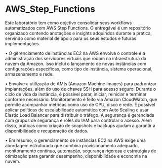 # AWS_Step_Functions
Este laboratório tem como objetivo consolidar seus workflows automatizados com AWS Step Functions. O entregável é um repositório organizado contendo anotações e insights adquiridos durante a prática, servindo como material de apoio para os seus estudos e futuras implementações.


• O gerenciamento de instâncias EC2 na AWS envolve o controle e a administração dos servidores virtuais que rodam na infraestrutura da nuvem da Amazon. Isso inclui o lançamento de novas instâncias com configurações específicas, como tipo de instância, sistema operacional, armazenamento e rede. 

• Envolve a utilização de AMIs (Amazon Machine Images) para padronizar implantações, além do uso de chaves SSH para acesso seguro. Durante o ciclo de vida da instância, é possível parar, iniciar, reiniciar e terminar conforme necessário. Monitoramento é feito via Amazon CloudWatch, que permite acompanhar métricas como uso de CPU, disco e rede. É possível aplicar políticas de escalabilidade automática com Auto Scaling e usar Elastic Load Balancer para distribuir o tráfego. A segurança é gerenciada com grupos de segurança e roles do IAM para controlar o acesso. Além disso, práticas como criação de snapshots e backups ajudam a garantir a disponibilidade e recuperação de dados.

• Em resumo, o gerenciamento de instâncias EC2 na AWS exige uma abordagem estruturada que combina provisionamento adequado, monitoramento contínuo, automação, segurança rigorosa e estratégias de otimização para garantir desempenho, disponibilidade e economia na nuvem.

